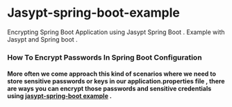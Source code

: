 # Jasypt-spring-boot-example
Encrypting Spring Boot Application using Jasypt Spring Boot . Example with Jasypt and Spring boot .
### How To Encrypt Passwords In Spring Boot Configuration
#### More often we come approach this kind of scenarios where we need to store sensitive passwords or keys in our application.properties file , there are ways you can encrypt those passwords and sensitive credentials using [jasypt-spring-boot example](https://frugalisminds.com/how-to-encrypt-passwords-in-spring-boot-configuration) . 



